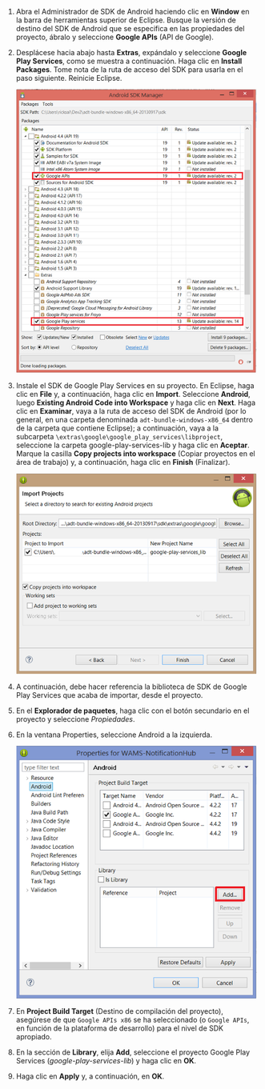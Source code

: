 

1. Abra el Administrador de SDK de Android haciendo clic en **Window** en la barra de herramientas superior de Eclipse. Busque la versión de destino del SDK de Android que se especifica en las propiedades del proyecto, ábralo y seleccione **Google APIs** (API de Google).

2. Desplácese hacia abajo hasta **Extras**, expándalo y seleccione **Google Play Services**, como se muestra a continuación. Haga clic en **Install Packages**. Tome nota de la ruta de acceso del SDK para usarla en el paso siguiente. Reinicie Eclipse.

   	![](./media/notification-hubs-android-get-started/notification-hub-create-android-app4.png)


3. Instale el SDK de Google Play Services en su proyecto. En Eclipse, haga clic en **File** y, a continuación, haga clic en **Import**. Seleccione **Android**, luego **Existing Android Code into Workspace** y haga clic en **Next**. Haga clic en **Examinar**, vaya a la ruta de acceso del SDK de Android (por lo general, en una carpeta denominada `adt-bundle-windows-x86_64` dentro de la carpeta que contiene Eclipse); a continuación, vaya a la subcarpeta `\extras\google\google_play_services\libproject`, seleccione la carpeta google-play-services-lib y haga clic en **Aceptar**. Marque la casilla **Copy projects into workspace** (Copiar proyectos en el área de trabajo) y, a continuación, haga clic en **Finish** (Finalizar).

	![](./media/mobile-services-android-get-started-push/mobile-eclipse-import-Play-library.png)

4. A continuación, debe hacer referencia la biblioteca de SDK de Google Play Services que acaba de importar, desde el proyecto.

5. En el **Explorador de paquetes**, haga clic con el botón secundario en el proyecto y seleccione *Propiedades*.
 
6. En la ventana Properties, seleccione Android a la izquierda.

	![](./media/mobile-services-android-get-started-push/mobile-google-set-project-properties.png)


7. En **Project Build Target** (Destino de compilación del proyecto), asegúrese de que `Google APIs x86` se ha seleccionado (o `Google APIs`, en función de la plataforma de desarrollo) para el nivel de SDK apropiado.

 
8. En la sección de **Library**, elija **Add**, seleccione el proyecto Google Play Services (*google-play-services-lib*) y haga clic en **OK**.

9. Haga clic en **Apply** y, a continuación, en **OK**.

<!---HONumber=August15_HO6-->